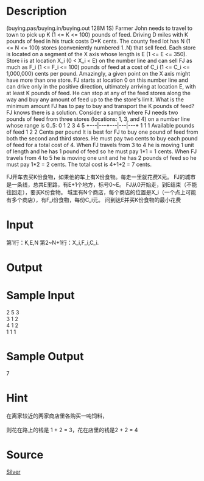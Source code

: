 
# Description

<div class="content"><p>(buying.pas/buying.in/buying.out 128M 1S) Farmer John needs to travel to town to pick up K (1 &lt;= K &lt;= 100) pounds of feed. Driving D miles with K pounds of feed in his truck costs D*K cents. The county feed lot has N (1 &lt;= N &lt;= 100) stores (conveniently numbered 1..N) that sell feed. Each store is located on a segment of the X axis whose length is E (1 &lt;= E &lt;= 350). Store i is at location X_i (0 &lt; X_i &lt; E) on the number line and can sell FJ as much as F_i (1 &lt;= F_i &lt;= 100) pounds of feed at a cost of C_i (1 &lt;= C_i &lt;= 1,000,000) cents per pound. Amazingly, a given point on the X axis might have more than one store.  FJ starts at location 0 on this number line and can drive only in the positive direction, ultimately arriving at location E, with at least K pounds of feed. He can stop at any of the feed stores along the way and buy any amount of feed up to the the store&#39;s limit.  What is the minimum amount FJ has to pay to buy and transport the K pounds of feed? FJ knows there is a solution.  Consider a sample where FJ needs two pounds of feed from three stores (locations: 1, 3, and 4) on a number line whose range is 0..5:        0   1   2   3   4   5       +---|---+---|---|---+           1       1   1      Available pounds of feed           1       2   2      Cents per pound  It is best for FJ to buy one pound of feed from both the second and third stores. He must pay two cents to buy each pound of feed for a total cost of 4. When FJ travels from 3 to 4 he is moving 1 unit of length and he has 1 pound of feed so he must pay 1*1 = 1 cents.  When FJ travels from 4 to 5 he is moving one unit and he has 2 pounds of feed so he must pay 1*2 = 2 cents.  The total cost is 4+1+2 = 7 cents.</p>
<p>FJ开车去买K份食物，如果他的车上有X份食物。每走一里就花费X元。 FJ的城市是一条线，总共E里路，有E+1个地方，标号0~E。 FJ从0开始走，到E结束（不能往回走），要买K份食物。 城里有N个商店，每个商店的位置是X_i（一个点上可能有多个商店），有F_i份食物，每份C_i元。 问到达E并买K份食物的最小花费</p></div>

# Input

<div class="content"><p>第1行：K,E,N 第2~N+1行：X_i,F_i,C_i.</p></div>

# Output

<div class="content"></div>

# Sample Input

<div class="content"><span class="sampledata">2 5 3<br/>
3 1 2<br/>
4 1 2<br/>
1 1 1<br/>
</span></div>

# Sample Output

<div class="content"><span class="sampledata">7<br/>
</span></div>

# Hint

<div class="content"><p></p><p>在离家较近的两家商店里各购买一吨饲料，<br/><br/>
则花在路上的钱是 1 + 2 = 3，花在店里的钱是2 + 2 = 4</p><p></p></div>

# Source

<div class="content"><p><a href="problemset.php?search=Silver">Silver</a></p></div>

